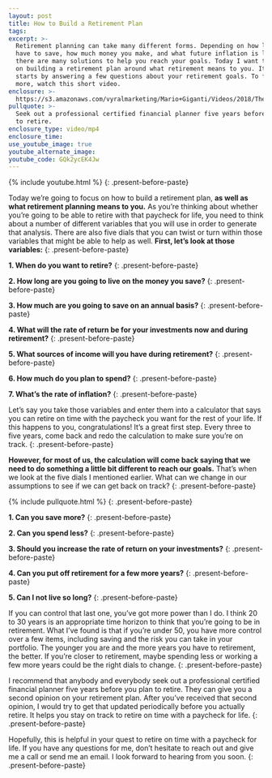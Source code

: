 ```yaml
---
layout: post
title: How to Build a Retirement Plan
tags:
excerpt: >-
  Retirement planning can take many different forms. Depending on how long you
  have to save, how much money you make, and what future inflation is like,
  there are many solutions to help you reach your goals. Today I want to focus
  on building a retirement plan around what retirement means to you. It all
  starts by answering a few questions about your retirement goals. To find out
  more, watch this short video.
enclosure: >-
  https://s3.amazonaws.com/vyralmarketing/Mario+Giganti/Videos/2018/The+Retirement+Bullseye+Advisor-+Retirement+Plan.mp4
pullquote: >-
  Seek out a professional certified financial planner five years before you plan
  to retire.
enclosure_type: video/mp4
enclosure_time:
use_youtube_image: true
youtube_alternate_image:
youtube_code: GQk2ycEK4Jw
---
```


{% include youtube.html %}
{: .present-before-paste}

Today we’re going to focus on how to build a retirement plan, **as well as what retirement planning means to you.** As you’re thinking about whether you’re going to be able to retire with that paycheck for life, you need to think about a number of different variables that you will use in order to generate that analysis. There are also five dials that you can twist or turn within those variables that might be able to help as well. **First, let’s look at those variables:**
{: .present-before-paste}

**1. When do you want to retire?**
{: .present-before-paste}

**2. How long are you going to live on the money you save?**
{: .present-before-paste}

**3. How much are you going to save on an annual basis?**
{: .present-before-paste}

**4. What will the rate of return be for your investments now and during retirement?**
{: .present-before-paste}

**5. What sources of income will you have during retirement?**
{: .present-before-paste}

**6. How much do you plan to spend?**
{: .present-before-paste}

**7. What’s the rate of inflation?**
{: .present-before-paste}

Let’s say you take those variables and enter them into a calculator that says you can retire on time with the paycheck you want for the rest of your life. If this happens to you, congratulations! It’s a great first step. Every three to five years, come back and redo the calculation to make sure you’re on track.
{: .present-before-paste}

**However, for most of us, the calculation will come back saying that we need to do something a little bit different to reach our goals.** That’s when we look at the five dials I mentioned earlier. What can we change in our assumptions to see if we can get back on track?
{: .present-before-paste}

{% include pullquote.html %}
{: .present-before-paste}

**1. Can you save more?**
{: .present-before-paste}

**2. Can you spend less?**
{: .present-before-paste}

**3. Should you increase the rate of return on your investments?**
{: .present-before-paste}

**4. Can you put off retirement for a few more years?**
{: .present-before-paste}

**5. Can I not live so long?**
{: .present-before-paste}

If you can control that last one, you’ve got more power than I do. I think 20 to 30 years is an appropriate time horizon to think that you’re going to be in retirement. What I’ve found is that if you’re under 50, you have more control over a few items, including saving and the risk you can take in your portfolio. The younger you are and the more years you have to retirement, the better. If you’re closer to retirement, maybe spending less or working a few more years could be the right dials to change.
{: .present-before-paste}

I recommend that anybody and everybody seek out a professional certified financial planner five years before you plan to retire. They can give you a second opinion on your retirement plan. After you’ve received that second opinion, I would try to get that updated periodically before you actually retire. It helps you stay on track to retire on time with a paycheck for life.
{: .present-before-paste}

Hopefully, this is helpful in your quest to retire on time with a paycheck for life. If you have any questions for me, don’t hesitate to reach out and give me a call or send me an email. I look forward to hearing from you soon.
{: .present-before-paste}